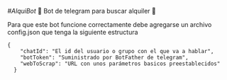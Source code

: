 <em> #AlquiBot  </em>
 :construction: Bot de telegram para buscar alquiler :construction:

Para que este bot funcione correctamente debe agregarse un archivo config.json que tenga la siguiente estructura 

```
{
    "chatId": "El id del usuario o grupo con el que va a hablar",
    "botToken": "Suministrado por BotFather de telegram",
    "webToScrap": "URL con unos parámetros basicos preestablecidos"
  }
  ```